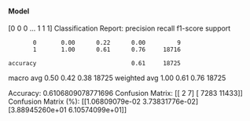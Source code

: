 #### Model
[0 0 0 ... 1 1 1]
Classification Report:
              precision    recall  f1-score   support

           0       0.00      0.22      0.00         9
           1       1.00      0.61      0.76     18716

    accuracy                           0.61     18725
   macro avg       0.50      0.42      0.38     18725
weighted avg       1.00      0.61      0.76     18725

Accuracy: 0.6106809078771696
Confusion Matrix:
[[    2     7]
 [ 7283 11433]]
Confusion Matrix (%):
[[1.06809079e-02 3.73831776e-02]
 [3.88945260e+01 6.10574099e+01]]
